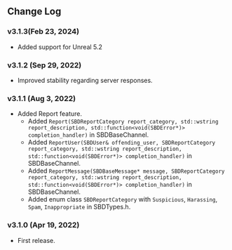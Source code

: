 ## Change Log

### v3.1.3(Feb 23, 2024)
* Added support for Unreal 5.2

### v3.1.2 (Sep 29, 2022)
* Improved stability regarding server responses.

### v3.1.1 (Aug 3, 2022)
* Added Report feature.
  - Added `Report(SBDReportCategory report_category, std::wstring report_description, std::function<void(SBDError*)> completion_handler)` in SBDBaseChannel.
  - Added `ReportUser(SBDUser& offending_user, SBDReportCategory report_category, std::wstring report_description, std::function<void(SBDError*)> completion_handler)` in SBDBaseChannel.
  - Added `ReportMessage(SBDBaseMessage* message, SBDReportCategory report_category, std::wstring report_description, std::function<void(SBDError*)> completion_handler)` in SBDBaseChannel.
  - Added enum class `SBDReportCategory` with `Suspicious`, `Harassing`, `Spam`, `Inappropriate` in SBDTypes.h.

### v3.1.0 (Apr 19, 2022)
* First release.
